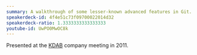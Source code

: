 ```yaml
---
summary: A walkthrough of some lesser-known advanced features in Git.
speakerdeck-id: 4f4e51c73f09700022014d32
speakerdeck-ratio: 1.3333333333333333
youtube-id: UwPO0MwOC8k
---
```

Presented at the [KDAB](http://www.kdab.com) company meeting in 2011.
